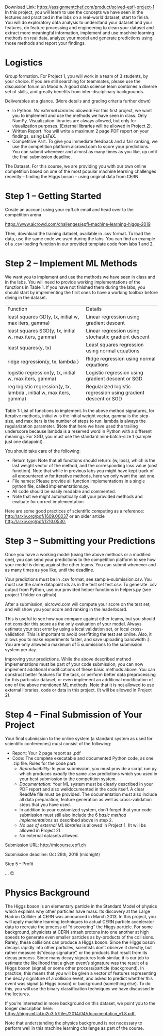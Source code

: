 Download Link: https://assignmentchef.com/product/solved-epfl-project-1
<br>
In this project, you will learn to use the concepts we have seen in the lectures and practiced in the labs on a real-world dataset, start to finish. You will do exploratory data analysis to understand your dataset and your features, do feature processing and engineering to clean your dataset and extract more meaningful information, implement and use machine learning methods on real data, analyze your model and generate predictions using those methods and report your findings.




<h1>Logistics</h1>

Group formation. For Project 1, you will work in a team of 3 students, by your choice. If you are still searching for teammates, please use the discussion forum on Moodle. A good data science team combines a diverse set of skills, and greatly benefits from inter-disciplinary backgrounds.

Deliverables at a glance.            (More details and grading criteria further down)

<ul>

 <li>In Python. <em>No external libraries allowed! </em>For this first project, we want you to implement and use the methods we have seen in class. Only NumPy. Visualization libraries are always allowed, but only for visualization purposes. (External libraries will be allowed in Project 2).</li>

 <li>Written Report. You will write a maximum 2 page PDF report on your findings, using LaTeX.</li>

 <li>Competitive Part. To give you immediate feedback and a fair ranking, we use the competition platform aicrowd.com to score your predictions. You can submit whenever and almost as many times as you like, up until the final submission deadline.</li>

</ul>

The Dataset. For this course, we are providing you with our own online competition based on one of the most popular machine learning challenges recently – finding the Higgs boson – using original data from CERN.

<h1>Step 1 – Getting Started</h1>

Create an account using your epfl.ch email and head over to the competition arena

<a href="https://www.aicrowd.com/challenges/epfl-machine-learning-higgs-2019">https://www.aicrowd.com/challenges/epfl-machine-learning-higgs-2019</a>

Then, download the training dataset, available in .csv format. To load the data, use the same code we used during the labs. You can find an example of a .csv loading function in our provided template code from labs 1 and 2.

<h1>Step 2 – Implement ML Methods</h1>

We want you to implement and use the methods we have seen in class and in the labs. You will need to provide working implementations of the functions in Table 1. If you have not finished them during the labs, you should start by implementing the first ones to have a working toolbox before diving in the dataset.

<table width="624">

 <tbody>

  <tr>

   <td width="320">Function</td>

   <td width="304">Details</td>

  </tr>

  <tr>

   <td width="320">least squares GD(y, tx, initial w, max iters, gamma)</td>

   <td width="304">Linear regression using gradient descent</td>

  </tr>

  <tr>

   <td width="320">least squares SGD(y, tx, initial w, max iters, gamma)</td>

   <td width="304">Linear regression using stochastic gradient descent</td>

  </tr>

  <tr>

   <td width="320">least squares(y, tx)</td>

   <td width="304">Least squares regression using normal equations</td>

  </tr>

  <tr>

   <td width="320">ridge regression(y, tx, lambda )</td>

   <td width="304">Ridge regression using normal equations</td>

  </tr>

  <tr>

   <td width="320">logistic regression(y, tx, initial w, max iters, gamma)</td>

   <td width="304">Logistic regression using gradient descent or SGD</td>

  </tr>

  <tr>

   <td width="320">reg logistic regression(y, tx, lambda , initial w, max iters, gamma)</td>

   <td width="304">Regularized logistic regression using gradient descent or SGD</td>

  </tr>

 </tbody>

</table>

Table 1: List of functions to implement. In the above method signatures, for iterative methods, initial w is the initial weight vector, gamma is the step-size, and max iters is the number of steps to run. lambda  is always the regularization parameter. (Note that here we have used the trailing underscore because lambda is a reserved word in Python with a different meaning). For SGD, you must use the standard mini-batch-size 1 (sample just one datapoint).

You should take care of the following:

<ul>

 <li>Return type: Note that all functions should return: (w, loss), which is the last weight vector of the method, and the corresponding loss value (cost function). Note that while in previous labs you might have kept track of all encountered w for iterative methods, here we only want the last one.</li>

 <li>File names: Please provide all function implementations in a single python file, called implementations.py.</li>

 <li>All code should be easily readable and commented.</li>

 <li>Note that we might automatically call your provided methods and evaluate for correct implementation</li>

</ul>

Here are some good practices of scientific computing as a reference: <a href="https://arxiv.org/pdf/1609.00037">http://arxiv.org/pdf/1609.00037</a> or an older article <a href="https://arxiv.org/pdf/1210.0530">http://arxiv.org/pdf/1210.0530</a><a href="https://arxiv.org/pdf/1210.0530">.</a>

<h1>Step 3 – Submitting your Predictions</h1>

Once you have a working model (using the above methods or a modified one), you can send your predictions to the competition platform to see how your model is doing against the other teams. You can submit whenever and as many times as you like, until the deadline.

Your predictions must be in .csv format, see sample-submission.csv. You must use the same datapoint ids as in the test set test.csv. To generate .csv output from Python, use our provided helper functions in helpers.py (see project 1 folder on github).

After a submission, aicrowd.com will compute your score on the test set, and will show you your score and ranking in the leaderboard.

This is useful to see how you compare against other teams, but you should not consider this score as the only evaluation of your model. Always estimate your test error by using a local validation set, or local cross-validation! This is important to avoid overfitting the test set online. Also, it allows you to make experiments faster, and save uploading bandwidth :). You are only allowed a maximum of 5 submissions to the submission system per day.

Improving your predictions. While the above described method implementations must be part of your code submission, you can now implement additional modifications of these basic methods above. You can construct better features for the task, or perform better data preprocessing for this particular dataset, or even implement an additional modification of one of the above mentioned ML methods. Note that it is not allowed to use external libraries, code or data in this project. (It will be allowed in Project 2).

<h1>Step 4 – Final Submission of Your Project</h1>

Your final submission to the online system (a standard system as used for scientific conferences) must consist of the following:

<ul>

 <li>Report: Your 2 page report as .pdf</li>

 <li>Code: The complete executable and documented Python code, as one .zip file. Rules for the code part:

  <ul>

   <li><em>Reproducibility: </em>In your submission, you must provide a script run.py which produces <em>exactly </em>the same .csv predictions which you used in your best submission to the competition system.</li>

   <li><em>Documentation: </em>Your ML system must be clearly described in your PDF report and also welldocumented in the code itself. A clear ReadMe file must be provided. The documentation must also include all data preparation, feature generation as well as cross-validation steps that you have used.</li>

   <li>In addition to your customized system, don’t forget that your code submission must still also include the 6 <em>basic method implementations </em>as described above in step 2.</li>

   <li><em>No use of external ML libraries </em>is allowed in Project 1. (It will be allowed in Project 2).</li>

   <li>No external datasets allowed.</li>

  </ul></li>

</ul>

Submission URL: <a href="http://mlcourse.epfl.ch/">http://mlcourse.epfl.ch</a>

Submission deadline: Oct 28th, 2019 (midnight)

Step 5 – Profit

… &#x1f609;

<h1>Physics Background</h1>

The Higgs boson is an elementary particle in the Standard Model of physics which explains why other particles have mass. Its discovery at the Large Hadron Collider at CERN was announced in March 2013. In this project, you will apply machine learning techniques to actual CERN particle accelerator data to recreate the process of “discovering” the Higgs particle. For some background, physicists at CERN smash protons into one another at high speeds to generate even smaller particles as by-products of the collisions. Rarely, these collisions can produce a Higgs boson. Since the Higgs boson decays rapidly into other particles, scientists don’t observe it directly, but rather measure its“decay signature”, or the products that result from its decay process. Since many decay signatures look similar, it is our job to estimate the likelihood that a given event’s signature was the result of a Higgs boson (signal) or some other process/particle (background). In practice, this means that you will be given a vector of features representing the decay signature of a collision event, and asked to predict whether this event was signal (a Higgs boson) or background (something else). To do this, you will use the binary classification techniques we have discussed in the lectures.

If you’re interested in more background on this dataset, we point you to the longer description here: <a href="https://higgsml.lal.in2p3.fr/files/2014/04/documentation_v1.8.pdf">https://higgsml.lal.in2p3.fr/files/2014/04/documentation_v1.8.pdf</a><a href="https://higgsml.lal.in2p3.fr/files/2014/04/documentation_v1.8.pdf">.</a>

Note that understanding the physics background is not necessary to perform well in this machine learning challenge as part of the course.